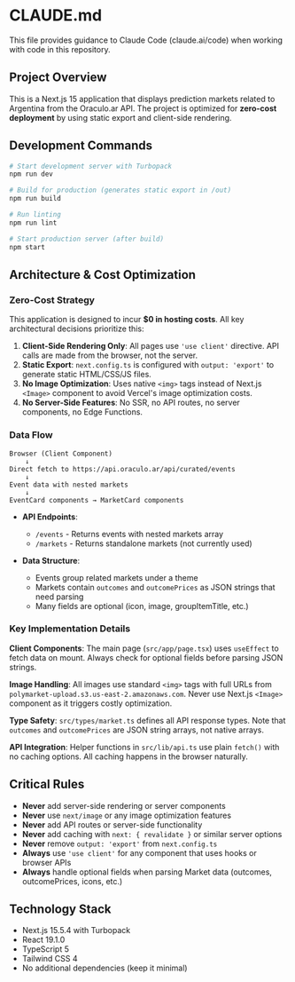# CLAUDE.md

This file provides guidance to Claude Code (claude.ai/code) when working with code in this repository.

## Project Overview

This is a Next.js 15 application that displays prediction markets related to Argentina from the Oraculo.ar API. The project is optimized for **zero-cost deployment** by using static export and client-side rendering.

## Development Commands

```bash
# Start development server with Turbopack
npm run dev

# Build for production (generates static export in /out)
npm run build

# Run linting
npm run lint

# Start production server (after build)
npm start
```

## Architecture & Cost Optimization

### Zero-Cost Strategy
This application is designed to incur **$0 in hosting costs**. All key architectural decisions prioritize this:

1. **Client-Side Rendering Only**: All pages use `'use client'` directive. API calls are made from the browser, not the server.
2. **Static Export**: `next.config.ts` is configured with `output: 'export'` to generate static HTML/CSS/JS files.
3. **No Image Optimization**: Uses native `<img>` tags instead of Next.js `<Image>` component to avoid Vercel's image optimization costs.
4. **No Server-Side Features**: No SSR, no API routes, no server components, no Edge Functions.

### Data Flow

```
Browser (Client Component)
    ↓
Direct fetch to https://api.oraculo.ar/api/curated/events
    ↓
Event data with nested markets
    ↓
EventCard components → MarketCard components
```

- **API Endpoints**:
  - `/events` - Returns events with nested markets array
  - `/markets` - Returns standalone markets (not currently used)

- **Data Structure**:
  - Events group related markets under a theme
  - Markets contain `outcomes` and `outcomePrices` as JSON strings that need parsing
  - Many fields are optional (icon, image, groupItemTitle, etc.)

### Key Implementation Details

**Client Components**: The main page (`src/app/page.tsx`) uses `useEffect` to fetch data on mount. Always check for optional fields before parsing JSON strings.

**Image Handling**: All images use standard `<img>` tags with full URLs from `polymarket-upload.s3.us-east-2.amazonaws.com`. Never use Next.js `<Image>` component as it triggers costly optimization.

**Type Safety**: `src/types/market.ts` defines all API response types. Note that `outcomes` and `outcomePrices` are JSON string arrays, not native arrays.

**API Integration**: Helper functions in `src/lib/api.ts` use plain `fetch()` with no caching options. All caching happens in the browser naturally.

## Critical Rules

- **Never** add server-side rendering or server components
- **Never** use `next/image` or any image optimization features
- **Never** add API routes or server-side functionality
- **Never** add caching with `next: { revalidate }` or similar server options
- **Never** remove `output: 'export'` from `next.config.ts`
- **Always** use `'use client'` for any component that uses hooks or browser APIs
- **Always** handle optional fields when parsing Market data (outcomes, outcomePrices, icons, etc.)

## Technology Stack

- Next.js 15.5.4 with Turbopack
- React 19.1.0
- TypeScript 5
- Tailwind CSS 4
- No additional dependencies (keep it minimal)

